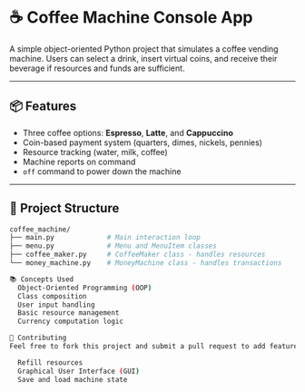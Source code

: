 # ☕ Coffee Machine Console App

A simple object-oriented Python project that simulates a coffee vending machine. Users can select a drink, insert virtual coins, and receive their beverage if resources and funds are sufficient.

---

## 📦 Features

- Three coffee options: **Espresso**, **Latte**, and **Cappuccino**
- Coin-based payment system (quarters, dimes, nickels, pennies)
- Resource tracking (water, milk, coffee)
- Machine reports on command
- `off` command to power down the machine

---

## 🧠 Project Structure

```bash
coffee_machine/
├── main.py             # Main interaction loop
├── menu.py             # Menu and MenuItem classes
├── coffee_maker.py     # CoffeeMaker class - handles resources
└── money_machine.py    # MoneyMachine class - handles transactions

📚 Concepts Used
  Object-Oriented Programming (OOP)
  Class composition
  User input handling
  Basic resource management
  Currency computation logic

🤝 Contributing
Feel free to fork this project and submit a pull request to add features like:

  Refill resources
  Graphical User Interface (GUI)
  Save and load machine state



